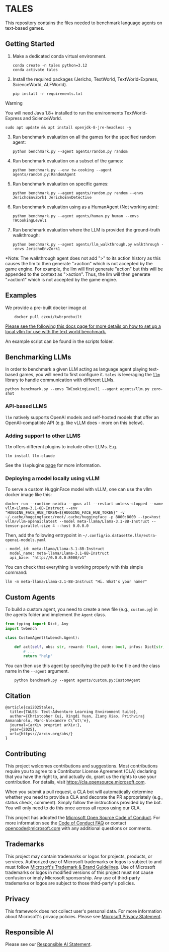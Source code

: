 # TALES
This repository contains the files needed to benchmark language agents on text-based games.

## Getting Started
1.	Make a dedicated conda virtual environment.

        conda create -n tales python=3.12
        conda activate tales

2.	Install the required packages (Jericho, TextWorld, TextWorld-Express, ScienceWorld, ALFWorld).

        pip install -r requirements.txt

> [!WARNING]
> You will need Java 1.8+ installed to run the environments TextWorld-Express and ScienceWorld.
>
>     sudo apt update && apt install openjdk-8-jre-headless -y

3.	Run benchmark evaluation on all the games for the specified random agent:

        python benchmark.py --agent agents/random.py random

4.	Run benchmark evaluation on a subset of the games:

        python benchmark.py --env tw-cooking --agent agents/random.py:RandomAgent

5.	Run benchmark evaluation on specific games:

        python benchmark.py --agent agents/random.py random --envs JerichoEnvZork1 JerichoEnvDetective

6.	Run benchmark evaluation using as a HumanAgent (Not working atm):

        python benchmark.py --agent agents/human.py human --envs TWCookingLevel1

7.	Run benchmark evaluation where the LLM is provided the ground-truth walkthrough:

        python benchmark.py --agent agents/llm_walkthrough.py walkthrough --envs JerichoEnvZork1

*Note: The walkthrough agent does not add ">" to its action history as this causes the llm to then generate ">action" which is not accepted by the game engine. For example, the llm will first generate "action" but this will be appended to the context as ">action". Thus, the llm will then generate ">action1" which is not accepted by the game engine.

## Examples
We provide a pre-built docker image at

        docker pull czcui/twb:prebuilt

[Please see the following this docs page for more details on how to set up a local vllm for use with the text world benchmark.](https://docs.google.com/document/d/1Q5FtcNpYDpMLbyraJ1dSKxJLwOgLvWCECiPsnDkEq2Y/edit?usp=sharing)

An example script can be found in the scripts folder.

## Benchmarking LLMs

In order to benchmark a given LLM acting as language agent playing text-based games, you will need to first configure it. `tales` is leveraging the [`llm`](https://llm.datasette.io/en/stable/) library to handle communication with different LLMs.

    python benchmark.py --envs TWCookingLevel1 --agent agents/llm.py zero-shot

### API-based LLMS

`llm` natively supports OpenAI models and self-hosted models that offer an OpenAI-compatible API (e.g. like vLLM does - more on this below).

### Adding support to other LLMS

`llm` offers different plugins to include other LLMs. E.g.

    llm install llm-claude

See the `llm`plugins [page](https://llm.datasette.io/en/stable/plugins/directory.html) for more information.

### Deploying a model locally using vLLM

To serve a custom HugginFace model with vLLM, one can use the vllm docker image like this:

    docker run --runtime nvidia --gpus all --restart unless-stopped --name vllm-Llama-3.1-8B-Instruct --env "HUGGING_FACE_HUB_TOKEN=${HUGGING_FACE_HUB_TOKEN}" -v ~/.cache/huggingface:/root/.cache/huggingface -p 8000:8000 --ipc=host vllm/vllm-openai:latest --model meta-llama/Llama-3.1-8B-Instruct --tensor-parallel-size 4 --host 0.0.0.0

Then, add the following entrypoint in `~/.config/io.datasette.llm/extra-openai-models.yaml`

```
- model_id: meta-llama/Llama-3.1-8B-Instruct
  model_name: meta-llama/Llama-3.1-8B-Instruct
  api_base: "http://0.0.0.0:8000/v1"
```

You can check that everything is working properly with this simple command:

    llm -m meta-llama/Llama-3.1-8B-Instruct "Hi. What's your name?"

## Custom Agents

To build a custom agent, you need to create a new file (e.g., `custom.py`) in the agents folder and implement the `Agent` class.

```python
from typing import Dict, Any
import twbench

class CustomAgent(twbench.Agent):

    def act(self, obs: str, reward: float, done: bool, infos: Dict[str, Any]) -> str:
        # ...
        return "help"
```

You can then use this agent by specifying the path to the file and the class name in the `--agent` argument.

        python benchmark.py --agent agents/custom.py:CustomAgent


## Citation
```
@article{cui2025tales,
  title={TALES: Text-Adventure Learning Environment Suite},
  author={Christopher Cui, Xingdi Yuan, Ziang Xiao, Prithviraj Ammanabrolu, Marc-Alexandre C\^ot\'e},
  journal={arXiv preprint arXiv:},
  year={2025},
  url={https://arxiv.org/abs/}
}
```

## Contributing

This project welcomes contributions and suggestions.  Most contributions require you to agree to a
Contributor License Agreement (CLA) declaring that you have the right to, and actually do, grant us
the rights to use your contribution. For details, visit https://cla.opensource.microsoft.com.

When you submit a pull request, a CLA bot will automatically determine whether you need to provide
a CLA and decorate the PR appropriately (e.g., status check, comment). Simply follow the instructions
provided by the bot. You will only need to do this once across all repos using our CLA.

This project has adopted the [Microsoft Open Source Code of Conduct](https://opensource.microsoft.com/codeofconduct/).
For more information see the [Code of Conduct FAQ](https://opensource.microsoft.com/codeofconduct/faq/) or
contact [opencode@microsoft.com](mailto:opencode@microsoft.com) with any additional questions or comments.

## Trademarks

This project may contain trademarks or logos for projects, products, or services. Authorized use of Microsoft
trademarks or logos is subject to and must follow
[Microsoft's Trademark & Brand Guidelines](https://www.microsoft.com/en-us/legal/intellectualproperty/trademarks/usage/general).
Use of Microsoft trademarks or logos in modified versions of this project must not cause confusion or imply Microsoft sponsorship.
Any use of third-party trademarks or logos are subject to those third-party's policies.

## Privacy
This framework does not collect user's personal data. For more information about Microsoft's privacy policies. Please see [Microsoft Privacy Statement](https://www.microsoft.com/en-ca/privacy/privacystatement).

## Responsible AI
Please see our [Responsible AI Statement](https://github.com/microsoft/tales/blob/main/RESPONSIBLE_AI.md).